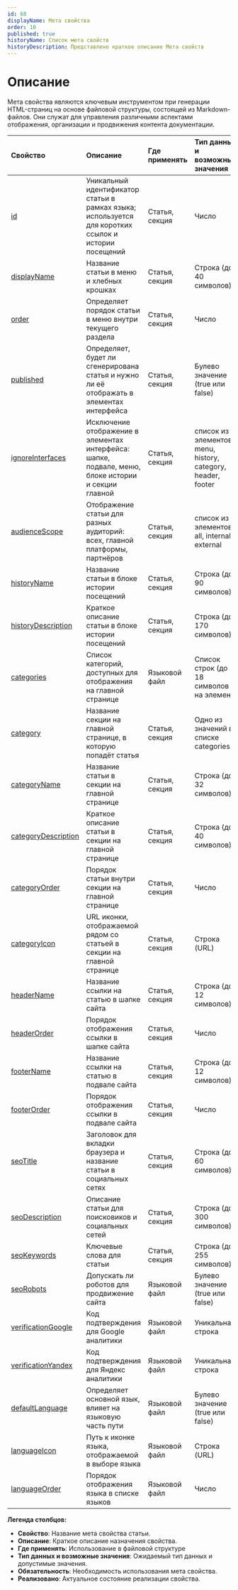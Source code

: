 ```yaml
---
id: 68
displayName: Мета свойства
order: 10
published: true
historyName: Список мета свойств
historyDescription: Представлено краткое описание Мета свойств
---
```


# Описание

Мета свойства являются ключевым инструментом при генерации HTML-страниц на основе файловой структуры, состоящей из Markdown-файлов.
Они служат для управления различными аспектами отображения, организации и продвижения контента документации.


| Свойство                    | Описание                                                                                             | Где применять  | Тип данных и возможные значения                              | Обязательность | Реализовано |
|:----------------------------|:-----------------------------------------------------------------------------------------------------|:---------------|:-------------------------------------------------------------|:--------------:|:-----------:|
| [id]([44])                  | Уникальный идентификатор статьи в рамках языка; используется для коротких ссылок и истории посещений | Статья, секция | Число                                                        |       +        |      +      |
| [displayName]([37])         | Название статьи в меню и хлебных крошках                                                             | Статья, секция | Строка (до 40 символов)                                      |       +        |      +      |
| [order]([45])               | Определяет порядок статьи в меню внутри текущего раздела                                             | Статья, секция | Число                                                        |       +        |      +      |
| [published]([46])           | Определяет, будет ли сгенерирована статья и нужно ли её отображать в элементах интерфейса            | Статья, секция | Булево значение (true или false)                             |       +        |      +      |
| [ignoreInterfaces]([54])    | Исключение отображение в элементах интерфейса: шапке, подвале, меню, блоке истории и секции главной  | Статья, секция | список из элементов: menu, history, category, header, footer |       -        |      +      |
| [audienceScope]([78])       | Отображение статьи для разных аудиторий: всех, главной платформы, партнёров                          | Статья, секция | список из элементов: all, internal, external                 |       -        |      -      |
| [historyName]([43])         | Название статьи в блоке истории посещений                                                            | Статья, секция | Строка (до 90 символов)                                      |       +        |      +      |
| [historyDescription]([42])  | Краткое описание статьи в блоке истории посещений                                                    | Статья, секция | Строка (до 170 символов)                                     |       +        |      +      |
| [categories]([30])          | Список категорий, доступных для отображения на главной странице                                      | Языковой файл  | Список строк (до 18 символов на элемент)                     |       -        |      +      |                                                                                                                                                |                                                                        |                |             |
| [category]([31])            | Название секции на главной странице, в которую попадёт статья                                        | Статья, секция | Одно из значений в списке categories                         |       -        |      +      |
| [categoryName]([34])        | Название статьи в секции на главной странице                                                         | Статья, секция | Строка (до 32 символов)                                      |       -        |      +      |
| [categoryDescription]([32]) | Краткое описание статьи в секции на главной странице                                                 | Статья, секция | Строка (до 40 символов)                                      |       -        |      +      |
| [categoryOrder]([35])       | Порядок статьи внутри секции на главной странице                                                     | Статья, секция | Число                                                        |       -        |      +      |
| [categoryIcon]([33])        | URL иконки, отображаемой рядом со статьей в секции на главной странице                               | Статья, секция | Строка (URL)                                                 |       -        |      +      |
| [headerName]([40])          | Название ссылки на статью в шапке сайта                                                              | Статья, секция | Строка (до 12 символов)                                      |       -        |      +      |
| [headerOrder]([41])         | Порядок отображения ссылки в шапке сайта                                                             | Статья, секция | Число                                                        |       -        |      +      |
| [footerName]([38])          | Название ссылки на статью в подвале сайта                                                            | Статья, секция | Строка (до 12 символов)                                      |       -        |      +      |
| [footerOrder]([39])         | Порядок отображения ссылки в подвале сайта                                                           | Статья, секция | Число                                                        |       -        |      +      |
| [seoTitle]([59])            | Заголовок для вкладки браузера и название статьи в социальных сетях                                  | Статья, секция | Строка (до 60 символов)                                      |       +        |      +      |
| [seoDescription]([56])      | Описание статьи для поисковиков и социальных сетей                                                   | Статья, секция | Строка (до 300 символов)                                     |       -        |      +      |
| [seoKeywords]([57])         | Ключевые слова для статьи                                                                            | Статья, секция | Строка (до 255 символов)                                     |       -        |      +      |
| [seoRobots]([58])           | Допускать ли роботов для продвижение сайта                                                           | Языковой файл  | Булево значение (true или false)                             |       -        |      +      |
| [verificationGoogle]([61])  | Код подтверждения для Google аналитики                                                               | Языковой файл  | Уникальная строка                                            |       -        |      +      |
| [verificationYandex]([62])  | Код подтверждения для Яндекс аналитики                                                               | Языковой файл  | Уникальная строка                                            |       -        |      +      |
| [defaultLanguage]([50])     | Определяет основной язык, влияет на языковую часть пути                                              | Языковой файл  | Булево значение (true или false)                             |       -        |      +      |
| [languageIcon]([51])        | Путь к иконке языка, отображаемой в выборе языка                                                     | Языковой файл  | Строка (URL)                                                 |       -        |      +      |
| [languageOrder]([52])       | Порядок отображения языка в списке языков                                                            | Языковой файл  | Число                                                        |       -        |      +      |


**Легенда столбцов:**

- **Свойство**: Название мета свойства статьи.
- **Описание**: Краткое описание назначения свойства.
- **Где применять**: Использование в файловой структуре
- **Тип данных и возможные значения**: Ожидаемый тип данных и допустимые значения.
- **Обязательность**: Необходимость использования мета свойства.
- **Реализовано**: Актуальное состояние реализации свойства.
